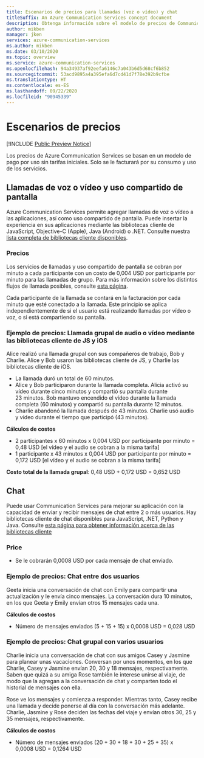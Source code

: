 ```yaml
---
title: Escenarios de precios para llamadas (voz o vídeo) y chat
titleSuffix: An Azure Communication Services concept document
description: Obtenga información sobre el modelo de precios de Communication Services.
author: mikben
manager: jken
services: azure-communication-services
ms.author: mikben
ms.date: 03/10/2020
ms.topic: overview
ms.service: azure-communication-services
ms.openlocfilehash: 94a34937af92eefa6146c7a043b6d5d68cf6b852
ms.sourcegitcommit: 53acd9895a4a395efa6d7cd41d7f78e392b9cfbe
ms.translationtype: HT
ms.contentlocale: es-ES
ms.lasthandoff: 09/22/2020
ms.locfileid: "90945339"
---
```

# <a name="pricing-scenarios"></a>Escenarios de precios

[!INCLUDE [Public Preview Notice](../includes/public-preview-include.md)]

<!--
> [!WARNING]
> This document is under construction and needs the following items to be addressed:
> - Looks like other resources point to a /pricing page that is managed by Commerce or Marketing? https://azure.microsoft.com/pricing/details/functions/ Should we? FOLLOWING UP WITH KRISTIN TO FIND THE RIGHT ACS PAGE
-->

Los precios de Azure Communication Services se basan en un modelo de pago por uso sin tarifas iniciales. Solo se le facturará por su consumo y uso de los servicios.

## <a name="voicevideo-calling-and-screen-sharing"></a>Llamadas de voz o vídeo y uso compartido de pantalla

Azure Communication Services permite agregar llamadas de voz o vídeo a las aplicaciones, así como uso compartido de pantalla. Puede insertar la experiencia en sus aplicaciones mediante las bibliotecas cliente de JavaScript, Objective-C (Apple), Java (Android) o .NET. Consulte nuestra [lista completa de bibliotecas cliente disponibles](./sdk-options.md).

### <a name="pricing"></a>Precios

Los servicios de llamadas y uso compartido de pantalla se cobran por minuto a cada participante con un costo de 0,004 USD por participante por minuto para las llamadas de grupo. Para más información sobre los distintos flujos de llamada posibles, consulte [esta página](./call-flows.md).

Cada participante de la llamada se contará en la facturación por cada minuto que esté conectado a la llamada. Este principio se aplica independientemente de si el usuario está realizando llamadas por vídeo o voz, o si está compartiendo su pantalla.

### <a name="pricing-example-group-audiovideo-call-using-js-and-ios-client-libraries"></a>Ejemplo de precios: Llamada grupal de audio o vídeo mediante las bibliotecas cliente de JS y iOS

Alice realizó una llamada grupal con sus compañeros de trabajo, Bob y Charlie. Alice y Bob usaron las bibliotecas cliente de JS, y Charlie las bibliotecas cliente de iOS.

- La llamada duró un total de 60 minutos.
- Alice y Bob participaron durante la llamada completa. Alicia activó su vídeo durante cinco minutos y compartió su pantalla durante 23 minutos. Bob mantuvo encendido el vídeo durante la llamada completa (60 minutos) y compartió su pantalla durante 12 minutos.
- Charlie abandonó la llamada después de 43 minutos. Charlie usó audio y vídeo durante el tiempo que participó (43 minutos).

**Cálculos de costos**

- 2 participantes x 60 minutos x 0,004 USD por participante por minuto = 0,48 USD [el vídeo y el audio se cobran a la misma tarifa]
- 1 participante x 43 minutos x 0,004 USD por participante por minuto = 0,172 USD [el vídeo y el audio se cobran a la misma tarifa]

**Costo total de la llamada grupal**: 0,48 USD + 0,172 USD = 0,652 USD

## <a name="chat"></a>Chat

Puede usar Communication Services para mejorar su aplicación con la capacidad de enviar y recibir mensajes de chat entre 2 o más usuarios. Hay bibliotecas cliente de chat disponibles para JavaScript, .NET, Python y Java. Consulte [esta página para obtener información acerca de las bibliotecas cliente](./sdk-options.md)

### <a name="price"></a>Price

- Se le cobrarán 0,0008 USD por cada mensaje de chat enviado.

### <a name="pricing-example-chat-between-two-users"></a>Ejemplo de precios: Chat entre dos usuarios 

Geeta inicia una conversación de chat con Emily para compartir una actualización y le envía cinco mensajes. La conversación dura 10 minutos, en los que Geeta y Emily envían otros 15 mensajes cada una.

**Cálculos de costos** 
- Número de mensajes enviados (5 + 15 + 15) x 0,0008 USD = 0,028 USD

### <a name="pricing-example-group-chat-with-multiple-users"></a>Ejemplo de precios: Chat grupal con varios usuarios 

Charlie inicia una conversación de chat con sus amigos Casey y Jasmine para planear unas vacaciones. Conversan por unos momentos, en los que Charlie, Casey y Jasmine envían 20, 30 y 18 mensajes, respectivamente. Saben que quizá a su amiga Rose también le interese unirse al viaje, de modo que la agregan a la conversación de chat y comparten todo el historial de mensajes con ella. 

Rose ve los mensajes y comienza a responder. Mientras tanto, Casey recibe una llamada y decide ponerse al día con la conversación más adelante. Charlie, Jasmine y Rose deciden las fechas del viaje y envían otros 30, 25 y 35 mensajes, respectivamente.

**Cálculos de costos** 

- Número de mensajes enviados (20 + 30 + 18 + 30 + 25 + 35) x 0,0008 USD = 0,1264 USD

